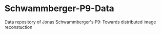# Schwammberger-P9-Data
Data repository of Jonas Schwammberger's P9: Towards distributed image reconstuction
